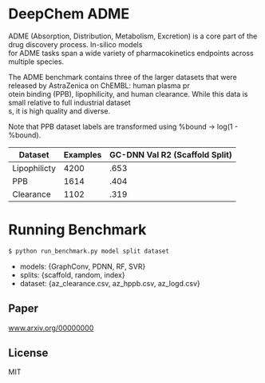 # DeepChem ADME

ADME (Absorption, Distribution, Metabolism, Excretion) is a core part of the drug discovery process. In-silico models\
 for ADME tasks span a wide variety of pharmacokinetics endpoints across multiple species.

The ADME benchmark contains three of the larger datasets that were released by AstraZenica on ChEMBL: human plasma pr\
otein binding (PPB), lipophilicity, and human clearance. While this data is small relative to full industrial dataset\
s, it is high quality and diverse.

Note that PPB dataset labels are transformed using %bound -> log(1 - %bound).

| Dataset | Examples | GC-DNN Val R2 (Scaffold Split) |
| ------ | ------ | ------ |
| Lipophilicty | 4200 | .653 |
| PPB | 1614 | .404 |
| Clearance | 1102 | .319 |

# Running Benchmark
```sh
$ python run_benchmark.py model split dataset
```

- models: {GraphConv, PDNN, RF, SVR}
- splits: {scaffold, random, index}
- dataset: {az_clearance.csv, az_hppb.csv, az_logd.csv}

Paper
----

www.arxiv.org/00000000

License
----

MIT